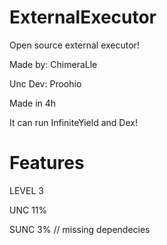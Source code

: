 # ExternalExecutor

Open source external executor!

Made by: ChimeraLle

Unc Dev: Proohio

Made in 4h

It can run InfiniteYield and Dex!

# Features
LEVEL 3

UNC 11%

SUNC 3% // missing dependecies
